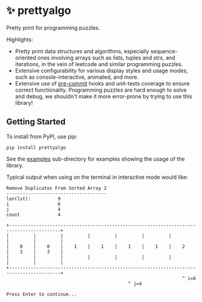 # :sparkles: prettyalgo

Pretty print for programming puzzles.

Highlights:

* Pretty print data structures and algorithms, especially sequence-oriented ones involving arrays such as lists, tuples and strs, and iterations, in the vein of leetcode and similar programming puzzles.
* Extensive configurability for various display styles and usage modes, such as console-interactive, animated, and more.
* Extensive use of [pre-commit](https://https://pre-commit.com/) hooks and unit-tests coverage to ensure correct functionality. Programming puzzles are hard enough to solve and debug, we shouldn't make it more error-prone by trying to use this library!


## Getting Started

To install from PyPI, use pip:

    pip install prettyalgo


See the [examples](./examples) sub-directory for examples showing the usage of the library.

Typical output when using on the terminal in interactive mode would like:

```
Remove Duplicates From Sorted Array 2
-------------------------------------
len(lst):          9
i                  6
j                  4
count              4

+-----------------------------------------------------------------------------------------+
|         |         |         |         |         |         |         |         |         |
|    0    |    0    |    1    |    1    |    1    |    1    |    2    |    3    |    3    |
|         |         |         |         |         |         |         |         |         |
+-----------------------------------------------------------------------------------------+
                                                                 ^ i=6
                                             ^ j=4

Press Enter to continue...
```
